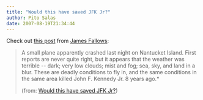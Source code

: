 ```yaml
---
title: "Would this have saved JFK Jr?"
author: Pito Salas
date: 2007-08-19T21:34:44
---
```




Check out [this
post](<http://jamesfallows.theatlantic.com/archives/2007/08/would_this_have_saved_jfk_jr.php>)
from [James Fallows](<http://jamesfallows.theatlantic.com/>):

> A small plane apparently crashed last night on Nantucket Island. First
> reports are never quite right, but it appears that the weather was terrible
> -- dark; very low clouds; mist and fog; sea, sky, and land in a blur. These
> are deadly conditions to fly in, and the same conditions in the same area
> killed John F. Kennedy Jr. 8 years ago.*
>
> (from: [Would this have saved JFK
> Jr?](<http://jamesfallows.theatlantic.com/archives/2007/08/would_this_have_saved_jfk_jr.php>))


